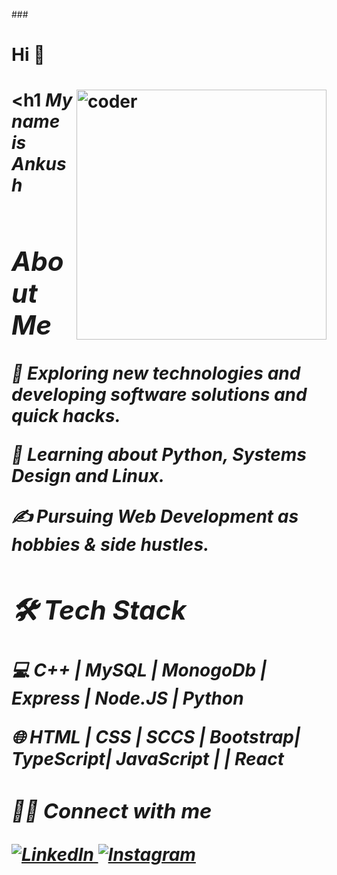 ###<h1> Hi  👋<h1/>  <img src="https://media1.tenor.com/images/505ddb5e0b0e8c3e96b66e1469ef47c1/tenor.gif?itemid=4903969" align="right" width="400px" height="auto" alt="coder"/>
<h1<em> My name is Ankush<em/><h1/>
<h2><em> About Me </em></h2>

🤔   Exploring new technologies and developing software solutions and quick hacks.

🌱   Learning about Python, Systems Design and Linux.

✍️   Pursuing Web Development as hobbies & side hustles.

<h2>🛠 Tech Stack </h3>
💻      C++ |  MySQL | MonogoDb | Express | Node.JS | Python 

🌐   HTML | CSS | SCCS | Bootstrap| TypeScript| JavaScript |  | React


<h3> 🤝🏻 Connect with me </h3>

<p align="left">
  <a href="https://www.linkedin.com/in/ankush-kumar-0m/"><img alt="LinkedIn" src="https://img.shields.io/badge/LinkedIn-Ankush%20Kumar-blue?style=flat-square&logo=linkedin">
    <a href="https://www.instagram.com/ankush_ydv/"><img alt="Instagram" src="https://img.shields.io/badge/Instagram-ankushydv-blue?style=flat-square&logo=instagram"></a>
  </p>
